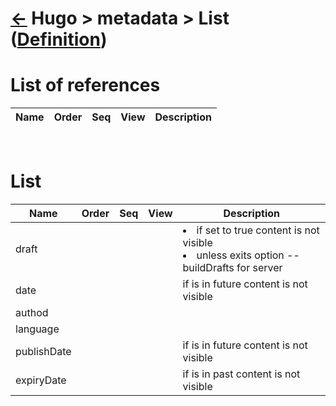 <head><link rel="stylesheet" href="../../../md.css"/><script src="../../../md.js"></script></head>

[//]: #(Reference)
[Repo_Readme]:  ../list/object_list.md
[Item_Whatis]:  ../whatis/metadata_whatis.md

# [&larr;][Repo_Readme] Hugo > metadata > List ([Definition][Item_Whatis])

# List of references
|Name|Order|Seq|View|Description|
|-|-|-|-|-|
<br>

# List
|Name|Order|Seq|View|Description|
|-|-|-|-|-|
|draft||||<li>if set to true content is not visible</li><li>unless exits option --buildDrafts for server</li>|
|date||||if is in future content is not visible|
|authod|||||
|language|||||
|publishDate||||if is in future content is not visible|
|expiryDate||||if is in past content is not visible|





<br>

